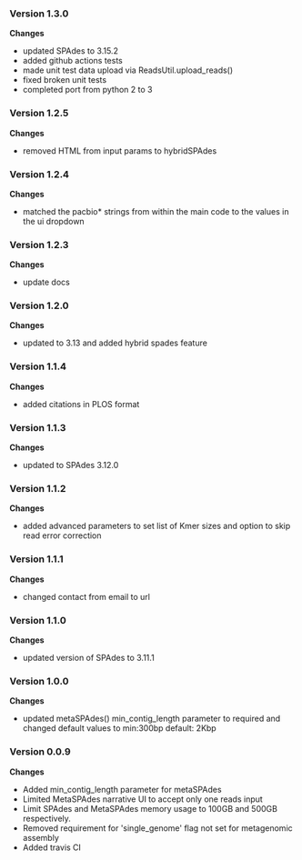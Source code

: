 ### Version 1.3.0
__Changes__
- updated SPAdes to 3.15.2
- added github actions tests
- made unit test data upload via ReadsUtil.upload_reads()
- fixed broken unit tests
- completed port from python 2 to 3

### Version 1.2.5
__Changes__
- removed HTML from input params to hybridSPAdes

### Version 1.2.4
__Changes__
- matched the pacbio* strings from within the main code to the values in the ui dropdown

### Version 1.2.3
__Changes__
- update docs

### Version 1.2.0
__Changes__
- updated to 3.13 and added hybrid spades feature

### Version 1.1.4
__Changes__
- added citations in PLOS format

### Version 1.1.3
__Changes__
- updated to SPAdes 3.12.0

### Version 1.1.2
__Changes__
- added advanced parameters to set list of Kmer sizes and option to skip read error correction

### Version 1.1.1
__Changes__
- changed contact from email to url

### Version 1.1.0
__Changes__
- updated version of SPAdes to 3.11.1

### Version 1.0.0
__Changes__
- updated metaSPAdes() min_contig_length parameter to required and changed default values to min:300bp default: 2Kbp

### Version 0.0.9
__Changes__
- Added min_contig_length parameter for metaSPAdes
- Limited MetaSPAdes narrative UI to accept only one reads input
- Limit SPAdes and MetaSPAdes memory usage to 100GB and 500GB respectively.
- Removed requirement for 'single_genome' flag not set for metagenomic assembly
- Added travis CI
